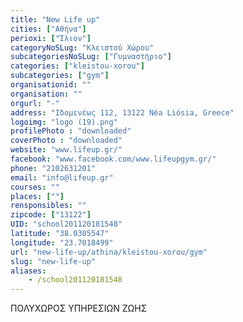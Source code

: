 ```yaml
---
title: "New Life up"
cities: ["Αθήνα"]
perioxi: ["Ίλιον"]
categoryNoSLug: "Κλειστού Χώρου"
subcategoriesNoSLug: ["Γυμναστήριο"]
categories: ["kleistou-xorou"]
subcategories: ["gym"]
organisationid: ""
organisation: ""
orgurl: "-"
address: "Ιδομενέως 112, 13122 Néa Liósia, Greece"
logoimg: "logo (19).png"
profilePhoto : "downloaded"
coverPhoto : "downloaded"
website: "www.lifeup.gr/"
facebook: "www.facebook.com/www.lifeupgym.gr/"
phone: "2102631201"
email: "info@lifeup.gr"
courses: ""
places: [""]
rensponsibles: ""
zipcode: ["13122"]
UID: "school201120181548"
latitude: "38.0305547"
longitude: "23.7018499"
url: "new-life-up/athina/kleistou-xorou/gym"
slug: "new-life-up"
aliases:
    - /school201120181548
---
```



ΠΟΛΥΧΩΡΟΣ ΥΠΗΡΕΣΙΩΝ ΖΩΗΣ

